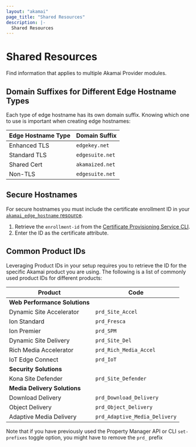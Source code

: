 ```yaml
---
layout: "akamai"
page_title: "Shared Resources"
description: |-
  Shared Resources
---
```


# Shared Resources

Find information that applies to multiple Akamai Provider modules.

## Domain Suffixes for Different Edge Hostname Types

Each type of edge hostname has its own domain suffix. Knowing which one to use is important when creating edge hostnames:

| Edge Hostname Type | Domain Suffix |
|--------------------|---------------|
| Enhanced TLS       | `edgekey.net` |
| Standard TLS       | `edgesuite.net` |
| Shared Cert        | `akamaized.net` |
| Non-TLS            | `edgesuite.net` |

## Secure Hostnames

For secure hostnames you must include the certificate enrollment ID in your [`akamai_edge_hostname` resource](../resources/property_edge_hostname.md).

1. Retrieve the `enrollment-id` from the [Certificate Provisioning Service CLI](https://github.com/akamai/cli-cps). 
2. Enter the ID as the certificate attribute. 

## Common Product IDs

Leveraging Product IDs in your setup requires you to retrieve the ID for the specific Akamai product you are using. The following is a list of commonly used product IDs for different products:

| Product | Code |
|---|---|
| **Web Performance Solutions**                   |
| Dynamic Site Accelerator | `prd_Site_Accel` |
| Ion Standard             | `prd_Fresca`     |
| Ion Premier          | `prd_SPM`        |
| Dynamic Site Delivery | `prd_Site_Del` |
| Rich Media Accelerator   | `prd_Rich_Media_Accel` |
| IoT Edge Connect | `prd_IoT` |
| **Security Solutions**          |         |
| Kona Site Defender | `prd_Site_Defender` |
| **Media Delivery Solutions**          |         |
| Download Delivery | `prd_Download_Delivery` |
| Object Delivery | `prd_Object_Delivery` |
| Adaptive Media Delivery | `prd_Adaptive_Media_Delivery` |

Note that if you have previously used the Property Manager API or CLI `set-prefixes` toggle option, you might have to remove the `prd_` prefix
